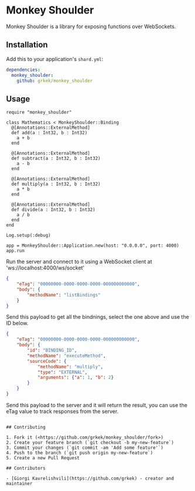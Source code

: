 # Monkey Shoulder

Monkey Shoulder is a library for exposing functions over WebSockets.

## Installation

Add this to your application's `shard.yml`:

```yaml
dependencies:
  monkey_shoulder:
    github: grkek/monkey_shoulder
```

## Usage

```crystal
require "monkey_shoulder"

class Mathematics < MonkeyShoulder::Binding
  @[Annotations::ExternalMethod]
  def add(a : Int32, b : Int32)
    a + b
  end

  @[Annotations::ExternalMethod]
  def subtract(a : Int32, b : Int32)
    a - b
  end

  @[Annotations::ExternalMethod]
  def multiply(a : Int32, b : Int32)
    a * b
  end

  @[Annotations::ExternalMethod]
  def divide(a : Int32, b : Int32)
    a / b
  end
end

Log.setup(:debug)

app = MonkeyShoulder::Application.new(host: "0.0.0.0", port: 4000)
app.run
```

Run the server and connect to it using a WebSocket client at 'ws://localhost:4000/ws/socket'

```json
{
    "eTag": "00000000-0000-0000-0000-000000000000",
    "body": {
        "methodName": "listBindings"
    }
}
```

Send this payload to get all the bindnings, select the one above and use the ID below.

```json
{
    "eTag": "00000000-0000-0000-0000-000000000000",
    "body": {
        "id": "BINDING_ID",
        "methodName": "executeMethod",
        "sourceCode": {
            "methodName": "multiply",
            "type": "EXTERNAL",
            "arguments": {"a": 1, "b": 2}
        }
    }
}
```

Send this payload to the server and it will return the result, you can use the eTag value to track responses from the server.
```

## Contributing

1. Fork it (<https://github.com/grkek/monkey_shoulder/fork>)
2. Create your feature branch (`git checkout -b my-new-feature`)
3. Commit your changes (`git commit -am 'Add some feature'`)
4. Push to the branch (`git push origin my-new-feature`)
5. Create a new Pull Request

## Contributors

- [Giorgi Kavrelishvili](https://github.com/grkek) - creator and maintainer

